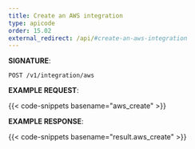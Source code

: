 ```yaml
---
title: Create an AWS integration
type: apicode
order: 15.02
external_redirect: /api/#create-an-aws-integration
---
```



**SIGNATURE**:


`POST /v1/integration/aws`


**EXAMPLE REQUEST**:

{{< code-snippets basename="aws_create" >}}


**EXAMPLE RESPONSE**:

{{< code-snippets basename="result.aws_create" >}}
